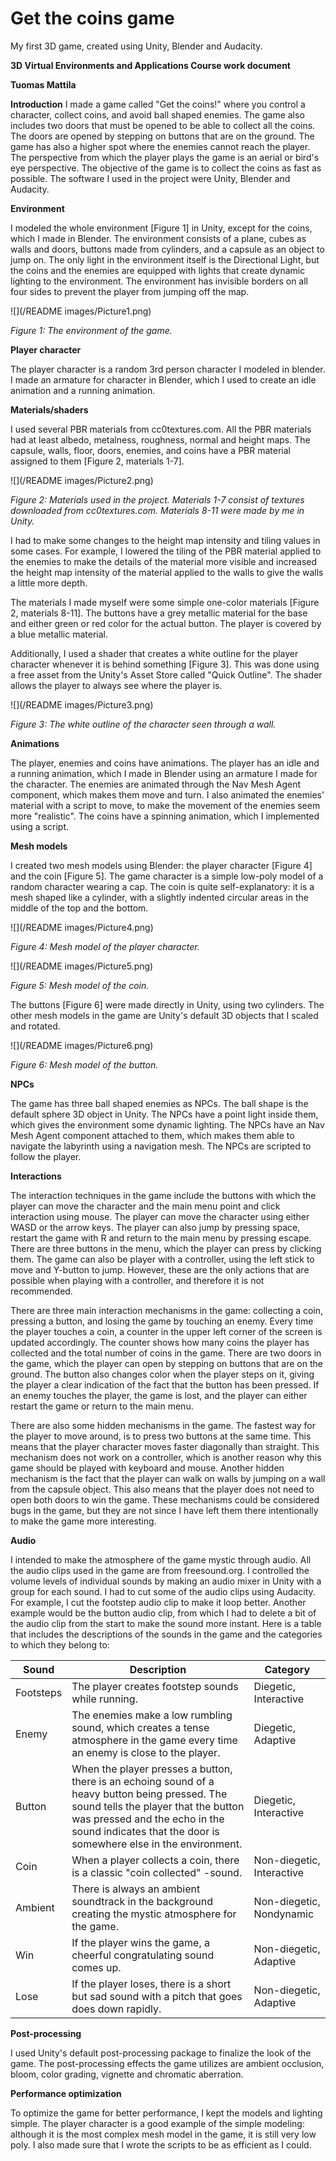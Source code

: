 # Get the coins game
 My first 3D game, created using Unity, Blender and Audacity.

**3D Virtual Environments and Applications
 Course work document**

**Tuomas Mattila**

**Introduction**
 I made a game called &quot;Get the coins!&quot; where you control a character, collect coins, and avoid ball shaped enemies. The game also includes two doors that must be opened to be able to collect all the coins. The doors are opened by stepping on buttons that are on the ground. The game has also a higher spot where the enemies cannot reach the player. The perspective from which the player plays the game is an aerial or bird&#39;s eye perspective. The objective of the game is to collect the coins as fast as possible. The software I used in the project were Unity, Blender and Audacity.

**Environment**

I modeled the whole environment [Figure 1] in Unity, except for the coins, which I made in Blender. The environment consists of a plane, cubes as walls and doors, buttons made from cylinders, and a capsule as an object to jump on. The only light in the environment itself is the Directional Light, but the coins and the enemies are equipped with lights that create dynamic lighting to the environment. The environment has invisible borders on all four sides to prevent the player from jumping off the map.

![](/README images/Picture1.png)

_Figure 1: The environment of the game._

**Player character**

The player character is a random 3rd person character I modeled in blender. I made an armature for character in Blender, which I used to create an idle animation and a running animation.

**Materials/shaders**

I used several PBR materials from cc0textures.com. All the PBR materials had at least albedo, metalness, roughness, normal and height maps. The capsule, walls, floor, doors, enemies, and coins have a PBR material assigned to them [Figure 2, materials 1-7].

![](/README images/Picture2.png)

_Figure 2: Materials used in the project. Materials 1-7 consist of textures downloaded from cc0textures.com. Materials 8-11 were made by me in Unity._

I had to make some changes to the height map intensity and tiling values in some cases. For example, I lowered the tiling of the PBR material applied to the enemies to make the details of the material more visible and increased the height map intensity of the material applied to the walls to give the walls a little more depth.

The materials I made myself were some simple one-color materials [Figure 2, materials 8-11]. The buttons have a grey metallic material for the base and either green or red color for the actual button. The player is covered by a blue metallic material.

Additionally, I used a shader that creates a white outline for the player character whenever it is behind something [Figure 3]. This was done using a free asset from the Unity&#39;s Asset Store called &quot;Quick Outline&quot;. The shader allows the player to always see where the player is.

![](/README images/Picture3.png)

_Figure 3: The white outline of the character seen through a wall._

**Animations**

The player, enemies and coins have animations. The player has an idle and a running animation, which I made in Blender using an armature I made for the character. The enemies are animated through the Nav Mesh Agent component, which makes them move and turn. I also animated the enemies&#39; material with a script to move, to make the movement of the enemies seem more &quot;realistic&quot;. The coins have a spinning animation, which I implemented using a script.

**Mesh models**

I created two mesh models using Blender: the player character [Figure 4] and the coin [Figure 5]. The game character is a simple low-poly model of a random character wearing a cap. The coin is quite self-explanatory: it is a mesh shaped like a cylinder, with a slightly indented circular areas in the middle of the top and the bottom.

![](/README images/Picture4.png)

_Figure 4: Mesh model of the player character._

![](/README images/Picture5.png)

_Figure 5: Mesh model of the coin._

The buttons [Figure 6] were made directly in Unity, using two cylinders. The other mesh models in the game are Unity&#39;s default 3D objects that I scaled and rotated.

![](/README images/Picture6.png)

_Figure 6: Mesh model of the button._

**NPCs**

The game has three ball shaped enemies as NPCs. The ball shape is the default sphere 3D object in Unity. The NPCs have a point light inside them, which gives the environment some dynamic lighting. The NPCs have an Nav Mesh Agent component attached to them, which makes them able to navigate the labyrinth using a navigation mesh. The NPCs are scripted to follow the player.

**Interactions**

The interaction techniques in the game include the buttons with which the player can move the character and the main menu point and click interaction using mouse. The player can move the character using either WASD or the arrow keys. The player can also jump by pressing space, restart the game with R and return to the main menu by pressing escape. There are three buttons in the menu, which the player can press by clicking them. The game can also be player with a controller, using the left stick to move and Y-button to jump. However, these are the only actions that are possible when playing with a controller, and therefore it is not recommended.

There are three main interaction mechanisms in the game: collecting a coin, pressing a button, and losing the game by touching an enemy. Every time the player touches a coin, a counter in the upper left corner of the screen is updated accordingly. The counter shows how many coins the player has collected and the total number of coins in the game. There are two doors in the game, which the player can open by stepping on buttons that are on the ground. The button also changes color when the player steps on it, giving the player a clear indication of the fact that the button has been pressed. If an enemy touches the player, the game is lost, and the player can either restart the game or return to the main menu.

There are also some hidden mechanisms in the game. The fastest way for the player to move around, is to press two buttons at the same time. This means that the player character moves faster diagonally than straight. This mechanism does not work on a controller, which is another reason why this game should be played with keyboard and mouse. Another hidden mechanism is the fact that the player can walk on walls by jumping on a wall from the capsule object. This also means that the player does not need to open both doors to win the game. These mechanisms could be considered bugs in the game, but they are not since I have left them there intentionally to make the game more interesting.

**Audio**

I intended to make the atmosphere of the game mystic through audio. All the audio clips used in the game are from freesound.org. I controlled the volume levels of individual sounds by making an audio mixer in Unity with a group for each sound. I had to cut some of the audio clips using Audacity. For example, I cut the footstep audio clip to make it loop better. Another example would be the button audio clip, from which I had to delete a bit of the audio clip from the start to make the sound more instant. Here is a table that includes the descriptions of the sounds in the game and the categories to which they belong to:

| **Sound** | **Description** | **Category** |
| --- | --- | --- |
| Footsteps | The player creates footstep sounds while running. | Diegetic, Interactive |
| Enemy | The enemies make a low rumbling sound, which creates a tense atmosphere in the game every time an enemy is close to the player. | Diegetic, Adaptive |
| Button | When the player presses a button, there is an echoing sound of a heavy button being pressed. The sound tells the player that the button was pressed and the echo in the sound indicates that the door is somewhere else in the environment. | Diegetic, Interactive |
| Coin | When a player collects a coin, there is a classic &quot;coin collected&quot; -sound. | Non-diegetic, Interactive |
| Ambient | There is always an ambient soundtrack in the background creating the mystic atmosphere for the game. | Non-diegetic, Nondynamic |
| Win | If the player wins the game, a cheerful congratulating sound comes up. | Non-diegetic, Adaptive |
| Lose | If the player loses, there is a short but sad sound with a pitch that goes does down rapidly. | Non-diegetic, Adaptive |

**Post-processing**

I used Unity&#39;s default post-processing package to finalize the look of the game. The post-processing effects the game utilizes are ambient occlusion, bloom, color grading, vignette and chromatic aberration.

**Performance optimization**

To optimize the game for better performance, I kept the models and lighting simple. The player character is a good example of the simple modeling: although it is the most complex mesh model in the game, it is still very low poly. I also made sure that I wrote the scripts to be as efficient as I could.

